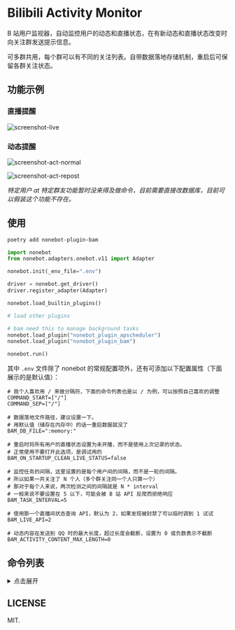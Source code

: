 # Bilibili Activity Monitor

B 站用户监视器，自动监控用户的动态和直播状态，在有新动态和直播状态改变时向关注群发送提示信息。

可多群共用，每个群可以有不同的关注列表。自带数据落地存储机制，重启后可保留各群关注状态。

## 功能示例

### 直播提醒

![screenshot-live]

### 动态提醒

![screenshot-act-normal]

![screenshot-act-repost]

*特定用户 at 特定群友功能暂时没来得及做命令，目前需要直接改数据库，目前可以假装这个功能不存在。*

## 使用

```bash
poetry add nonebot-plugin-bam
```

```python
import nonebot
from nonebot.adapters.onebot.v11 import Adapter

nonebot.init(_env_file=".env")

driver = nonebot.get_driver()
driver.register_adapter(Adapter)

nonebot.load_builtin_plugins()

# load other plugins

# bam need this to manage background tasks
nonebot.load_plugin("nonebot_plugin_apscheduler")
nonebot.load_plugin("nonebot_plugin_bam")

nonebot.run()
```

其中 `.env` 文件除了 nonebot 的常规配置项外，还有可添加以下配置属性（下面展示的是默认值）：

```env
# 我个人喜欢用 / 来做分隔符，下面的命令列表也是以 / 为例，可以按照自己喜欢的调整
COMMAND_START=["/"]
COMMAND_SEP=["/"]

# 数据落地文件路径，建议设置一下。
# 用默认值（储存在内存中）的话一重启数据就没了
BAM_DB_FILE=":memory:"

# 重启时将所有用户的直播状态设置为未开播，而不是使用上次记录的状态。
# 正常使用不要打开此选项，是调试用的
BAM_ON_STARTUP_CLEAN_LIVE_STATUS=false 

# 监控任务的间隔，这里设置的是每个用户间的间隔，而不是一轮的间隔。
# 所以如果一共关注了 N 个人（多个群关注同一个人只算一个）
# 那对于每个人来说，两次检测之间的间隔就是 N * interval
# 一般来说不要设置在 5 以下，可能会被 B 站 API 反爬而拒绝响应
BAM_TASK_INTERVAL=5

# 使用那一个直播间状态查询 API，默认为 2，如果发现被封禁了可以临时调到 1 试试
BAM_LIVE_API=2

# 动态内容在发送到 QQ 时的最大长度，超过长度会截断，设置为 0 或负数表示不截断
BAM_ACTIVITY_CONTENT_MAX_LENGTH=0
```

## 命令列表

<details>
<summary>点击展开</summary>

### 群相关

#### 群初始化

命令：`@bot /bam/group/add [superuser_qq]`

SUPERUSER ONLY，GROUP ONLY。

在机器人加入群之后，首先使用此命令将群加入服务列表。

参数：

- superuser_qq：此群的 SUPERUSER，可以管理 Bot 在这个群的行为。可选参数，不填时则设置为使用此命令的人。

#### 删除群

命令：`@bot /bam/group/remove`

SUPERUSER ONLY，GROUP ONLY。

将当前群从服务列表中删除。

#### 群列表

命令：`/bam/group/list`

SUPERUSER ONLY，PRIVATE ONLY。

显示当前机器人服务的群列表。

### 关注相关

#### 添加关注

命令：`[@bot] /bam/follower/add [qq_group_id] <bilibili_uid>`

SUPERUSER ONLY, PRIVATE OR GROUP

为群 `qq_group_id` 添加对 B 站用户 `bilibili_uid` 的监控。

参数：

- `qq_group_id`：操作群号。可选参数，如果在群聊中使用此命令则不能加此参数，默认为当前群。
- `bilibili_uid`：B 站用户 UID，必填。

注：`[@bot]` 表示在私聊中使用时不用(无法) at 机器人，下略。

#### 删除关注

命令：`[@bot] /bam/follower/remove [qq_group_id] <bilibili_uid>`

SUPERUSER ONLY, PRIVATE OR GROUP

为群 `qq_group_id` 删除对 B 站用户 `bilibili_uid` 的监控。

参数：

- `qq_group_id`：操作群号。可选参数，如果在群聊中使用此命令则不能加此参数，默认为当前群。
- `bilibili_uid`：B 站用户 UID，必填。

#### 群关注列表

命令：`[@bot] /bam/follower/list [qq_group_id]`

SUPERUSER ONLY, PRIVATE OR GROUP

列出群 `qq_group_id` 的关注列表。

参数：

- `qq_group_id`：操作群号。可选参数，如果在群聊中使用此命令则不能加此参数，默认为当前群。

### B 站相关

#### 获取/更新用户数据

命令：`[@bot] /bam/user/fetch <bilibili_uid>`

SUPERUSER ONLY, PRIVATE OR GROUP

获取或更新 B 站用户 `bilibili_uid` 的信息。

参数：

- `bilibili_uid`：B 站用户 UID，必填。

#### 获取一个动态信息

命令：`[@bot] /bam/act <bilibili_activity_id>`

ANYONE

获取 B 站动态 `bilibili_activity_id` 的信息。

参数：

- `bilibili_activity_id`：B 站动态 ID。

</details>

## LICENSE

MIT.

[screenshot-live]: https://rikka.7sdre.am/files/af1c9c5a-5f8c-40df-b199-e97525368ec9.png
[screenshot-act-normal]: https://rikka.7sdre.am/files/5350ce1c-63f6-4f43-abcc-004e9c722063.png
[screenshot-act-repost]: https://rikka.7sdre.am/files/9c43a32b-2df7-4b93-be53-22c50a981c63.png

